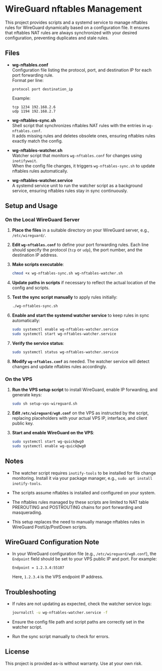 # WireGuard nftables Management

This project provides scripts and a systemd service to manage nftables rules for WireGuard dynamically based on a configuration file. It ensures that nftables NAT rules are always synchronized with your desired configuration, preventing duplicates and stale rules.

## Files

- **wg-nftables.conf**  
  Configuration file listing the protocol, port, and destination IP for each port forwarding rule.  
  Format per line:

  ```
  protocol port destination_ip
  ```

  Example:

  ```
  tcp 1234 192.168.2.6
  udp 1194 192.168.2.7
  ```

- **wg-nftables-sync.sh**  
  Shell script that synchronizes nftables NAT rules with the entries in `wg-nftables.conf`.  
  It adds missing rules and deletes obsolete ones, ensuring nftables rules exactly match the config.

- **wg-nftables-watcher.sh**  
  Watcher script that monitors `wg-nftables.conf` for changes using `inotifywait`.  
  When the config file changes, it triggers `wg-nftables-sync.sh` to update nftables rules automatically.

- **wg-nftables-watcher.service**  
  A systemd service unit to run the watcher script as a background service, ensuring nftables rules stay in sync continuously.

## Setup and Usage

### On the Local WireGuard Server

1. **Place the files** in a suitable directory on your WireGuard server, e.g., `/etc/wireguard/`.

2. **Edit `wg-nftables.conf`** to define your port forwarding rules. Each line should specify the protocol (`tcp` or `udp`), the port number, and the destination IP address.

3. **Make scripts executable**:

   ```bash
   chmod +x wg-nftables-sync.sh wg-nftables-watcher.sh
   ```

4. **Update paths in scripts** if necessary to reflect the actual location of the config and scripts.

5. **Test the sync script manually** to apply rules initially:

   ```bash
   ./wg-nftables-sync.sh
   ```

6. **Enable and start the systemd watcher service** to keep rules in sync automatically:

   ```bash
   sudo systemctl enable wg-nftables-watcher.service
   sudo systemctl start wg-nftables-watcher.service
   ```

7. **Verify the service status**:

   ```bash
   sudo systemctl status wg-nftables-watcher.service
   ```

8. **Modify `wg-nftables.conf`** as needed. The watcher service will detect changes and update nftables rules accordingly.

### On the VPS

1. **Run the VPS setup script** to install WireGuard, enable IP forwarding, and generate keys:

   ```bash
   sudo sh setup-vps-wireguard.sh
   ```

2. **Edit `/etc/wireguard/wg0.conf`** on the VPS as instructed by the script, replacing placeholders with your actual VPS IP, interface, and client public key.

3. **Start and enable WireGuard on the VPS**:

   ```bash
   sudo systemctl start wg-quick@wg0
   sudo systemctl enable wg-quick@wg0
   ```

## Notes

- The watcher script requires `inotify-tools` to be installed for file change monitoring. Install it via your package manager, e.g., `sudo apt install inotify-tools`.

- The scripts assume nftables is installed and configured on your system.

- The nftables rules managed by these scripts are limited to NAT table PREROUTING and POSTROUTING chains for port forwarding and masquerading.

- This setup replaces the need to manually manage nftables rules in WireGuard PostUp/PostDown scripts.

## WireGuard Configuration Note

- In your WireGuard configuration file (e.g., `/etc/wireguard/wg0.conf`), the `Endpoint` field should be set to your VPS public IP and port. For example:

  ```
  Endpoint = 1.2.3.4:55107
  ```

  Here, `1.2.3.4` is the VPS endpoint IP address.

## Troubleshooting

- If rules are not updating as expected, check the watcher service logs:

  ```bash
  journalctl -u wg-nftables-watcher.service -f
  ```

- Ensure the config file path and script paths are correctly set in the watcher script.

- Run the sync script manually to check for errors.

## License

This project is provided as-is without warranty. Use at your own risk.
